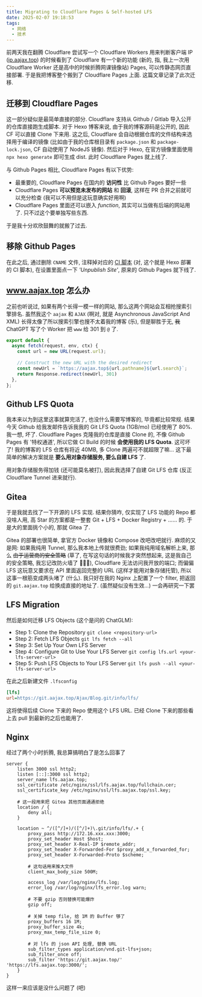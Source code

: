 ```yaml
---
title: Migrating to Cloudflare Pages & Self-hosted LFS
date: 2025-02-07 19:18:53
tags:
  - 网络
  - 技术
---
```


前两天我在翻腾 Cloudflare 尝试写一个 Cloudflare Workers 用来判断客户端 IP ([ip.aajax.top](https://ip.aajax.top)) 的时候看到了 Cloudflare 有一个新的功能 (新的, 指, 我上一次用 Cloudflare Worker 还是高中的时候折腾网课镜像站) Pages, 可以传静态网页直接部署. 于是我把博客整个搬到了 Cloudflare Pages 上面. 这篇文章记录了此次迁移.

<!-- more -->

## 迁移到 Cloudflare Pages

这一部分疑似是最简单直接的部分. Cloudflare 支持从 Github / Gitlab 导入公开的仓库直接跑生成脚本. 对于 Hexo 博客来说, 由于我的博客源码是公开的, 因此 CF 可以直接 Clone 下来用. 这之后, Cloudflare 会自动根据仓库的文件结构来选择用于编译的镜像 (比如由于我的仓库根目录有 `package.json` 和 `package-lock.json`, CF 自动使用了 NodeJS 镜像). 然后对于 Hexo, 在官方镜像里面使用 `npx hexo generate` 即可生成 dist. 此时 Cloudflare Pages 就上线了.

与 Github Pages 相比, Cloudflare Pages 有以下优势:

- 最重要的, Cloudflare Pages 在国内的 **访问性** 比 Github Pages 要好一些
- Cloudflare Pages **可以预览未发布的网站** 和  **回滚**, 这样在 PR 合并之前就可以充分检查 (我可以不用但是这玩意确实好用啊)
- Cloudflare Pages 里面还可以嵌入 *function*, 其实可以当做有后端的网站用了. 只不过这个要单独写些东西.

于是我十分欢欣鼓舞的就搬了过去.

## 移除 Github Pages

在此之后, 通过删除 `CNAME` 文件, 注释掉对应的 [CI 脚本](https://github.com/84634E1A607A/Blog/blob/c16dcdafc477d989f00a87e12f5ddf4b59d96630/.github/workflows/pages.yml) (对, 这个就是 Hexo 部署的 CI 脚本), 在设置里面点一下 *'Unpublish Site'*, 原来的 Github Pages 就下线了.

## www.aajax.top 怎么办

之前也听说过, 如果有两个长得一模一样的网站, 那么这两个网站会互相抢搜索引擎排名. 虽然我这个 `aajax` 和 `AJAX` (啊对, 就是 Asynchronous JavaScript And XML) 长得太像了所以搜索引擎也搜不太着我的博客 (乐), 但是聊胜于无, ~~我~~ ChatGPT 写了个 Worker 把 `www` 给 301 到 `@` 了. 

```js
export default {
  async fetch(request, env, ctx) {
    const url = new URL(request.url);
  
    // Construct the new URL with the desired redirect
    const newUrl = `https://aajax.top${url.pathname}${url.search}`;
    return Response.redirect(newUrl, 301)
  },
};
```

## Github LFS Quota

我本来以为到这里这事就算完活了, 也没什么需要写博客的, 毕竟都比较常规. 结果今天 Github 给我发邮件告诉我我的 Git LFS Quota (1GB/mo) 已经使用了 80%. 我一想, 坏了. Cloudflare Pages 克隆我的仓库是直接 Clone 的, 不像 Github Pages 有 '特权通道', 所以它做 CI Build 的时候 **会使用我的 LFS Quota**. 这可坏了! 我的博客的 LFS 仓库有将近 40MB, 多 Clone 两遍可不就超限了嘛... 这下最简单的解决方案就是 **要么用对象存储服务, 要么自建 LFS** 了.

用对象存储服务得加钱 (还可能莫名被打), 因此我选择了自建 Git LFS 仓库 (反正 Cloudflare Tunnel 进来就行).

## Gitea

于是我就去找了一下开源的 LFS 实现. 结果你猜咋, 仅实现了 LFS 功能的 Repo 都没啥人用, 高 Star 的方案都是一整套 Git + LFS + Docker Registry + ...... 的. 于是大的里面挑个小的, 那就 Gitea 了.

Gitea 的部署也很简单, 拿官方 Docker 镜像和 Compose 改吧改吧就行. 麻烦的又是网: 如果我纯用 Tunnel, 那么我本地上传就很费劲; 如果我纯用域名解析上来, 那么 ~~由于运营商的安全策略~~ (草了, 在写这句话的时候我才突然想起来, 这是我自己的安全策略, 我忘记改防火墙了 🤣🤣🤣), Cloudflare 无法访问我开放的端口; 而偏偏 LFS 这玩意又要求在 API 里面返回完整的 URL (这样才能用对象存储托管), 所以这事一根筋变成两头堵了 (什么). 我只好在我的 Nginx 上配置了一个 filter, 把返回的 `git.aajax.top` 给换成直接的地址了. (虽然疑似没有生效...) 一会再研究一下罢

## LFS Migration

然后是如何迁移 LFS Objects (这个是问的 ChatGLM):

- Step 1: Clone the Repository `git clone <repository-url>`
- Step 2: Fetch LFS Objects `git lfs fetch --all`
- Step 3: Set Up Your Own LFS Server
- Step 4: Configure Git to Use Your LFS Server `git config lfs.url <your-lfs-server-url>`
- Step 5: Push LFS Objects to Your LFS Server  `git lfs push --all <your-lfs-server-url>`

在此之后新建文件 `.lfsconfig`

```ini
[lfs]
url=https://git.aajax.top/Ajax/Blog.git/info/lfs/
```

这将使得后续 Clone 下来的 Repo 使用这个 LFS URL. 已经 Clone 下来的那些看上去 pull 到最新的之后也能用了.

## Nginx

经过了两个小时折腾, 我总算搞明白了是怎么回事了

```nginx
server {
    listen 3000 ssl http2;
    listen [::]:3000 ssl http2;
    server_name lfs.aajax.top;
    ssl_certificate /etc/nginx/ssl/lfs.aajax.top/fullchain.cer;
    ssl_certificate_key /etc/nginx/ssl/lfs.aajax.top/ssl.key;

    # 这一段用来把 Gitea 其他页面通通拒绝
    location / {
        deny all;
    }

    location ~ ^/([^/]+)/([^/]+)\.git/info/lfs/.+ {
        proxy_pass http://172.16.xxx.xxx:3000;
        proxy_set_header Host $host;
        proxy_set_header X-Real-IP $remote_addr;
        proxy_set_header X-Forwarded-For $proxy_add_x_forwarded_for;
        proxy_set_header X-Forwarded-Proto $scheme;
        
        # 这句话用来推大文件
        client_max_body_size 500M;

        access_log /var/log/nginx/lfs.log;
        error_log /var/log/nginx/lfs_error.log warn;

        # 不要 gzip 否则替换可能爆炸
        gzip off;

        # 关掉 temp file, 给 1M 的 Buffer 够了
        proxy_buffers 16 1M;
        proxy_buffer_size 4k;
        proxy_max_temp_file_size 0;

        # 对 lfs 的 json API 处理, 替换 URL
        sub_filter_types application/vnd.git-lfs+json;
        sub_filter_once off;
        sub_filter 'https://git.aajax.top/' 'https://lfs.aajax.top:3000/';
    }
}
```

这样一来应该是没什么问题了 (吧)
